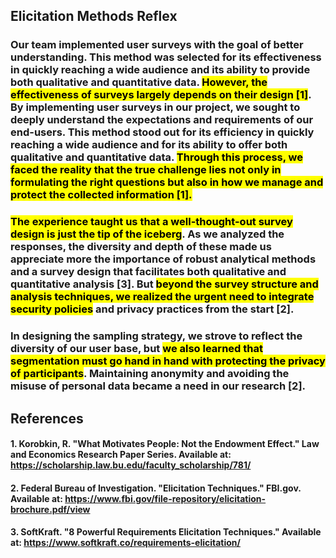 ## Elicitation Methods Reflex

### Our team implemented user surveys with the goal of better understanding. This method was selected for its effectiveness in quickly reaching a wide audience and its ability to provide both qualitative and quantitative data. <mark>However, the effectiveness of surveys largely depends on their design [1]</mark>. By implementing user surveys in our project, we sought to deeply understand the expectations and requirements of our end-users. This method stood out for its efficiency in quickly reaching a wide audience and for its ability to offer both qualitative and quantitative data. <mark>Through this process, we faced the reality that the true challenge lies not only in formulating the right questions but also in how we manage and protect the collected information [1].</mark>

### <mark>The experience taught us that a well-thought-out survey design is just the tip of the iceberg</mark>. As we analyzed the responses, the diversity and depth of these made us appreciate more the importance of robust analytical methods and a survey design that facilitates both qualitative and quantitative analysis [3]. But <mark>beyond the survey structure and analysis techniques, we realized the urgent need to integrate security policies</mark> and privacy practices from the start [2].

### In designing the sampling strategy, we strove to reflect the diversity of our user base, but <mark>we also learned that segmentation must go hand in hand with protecting the privacy of participants</mark>. Maintaining anonymity and avoiding the misuse of personal data became a need in our research [2].

## References
#### 1. Korobkin, R. "What Motivates People: Not the Endowment Effect." Law and Economics Research Paper Series. Available at: https://scholarship.law.bu.edu/faculty_scholarship/781/
#### 2. Federal Bureau of Investigation. "Elicitation Techniques." FBI.gov. Available at: https://www.fbi.gov/file-repository/elicitation-brochure.pdf/view
#### 3. SoftKraft. "8 Powerful Requirements Elicitation Techniques." Available at: https://www.softkraft.co/requirements-elicitation/
